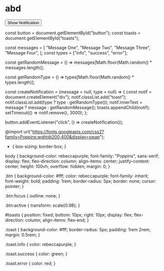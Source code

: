# abd
<!DOCTYPE html>
<html lang="en">
  <head>
    <meta charset="UTF-8" />
    <meta name="viewport" content="width=device-width, initial-scale=1.0" />
    <link rel="stylesheet" href="style.css" />
    <title>Toast Notification</title>
  </head>
  <body>
    <div id="toasts"></div>
    <button class="btn" id="button">Show Notification</button>
    <script src="script.js"></script>
  </body>
</html>

const button = document.getElementById("button");
const toasts = document.getElementById("toasts");

const messages = [
  "Message One",
  "Message Two",
  "Message Three",
  "Message Four",
];
const types = ["info", "success", "error"];

const getRandomMessage = () =>
  messages[Math.floor(Math.random() * messages.length)];

const getRandomType = () => types[Math.floor(Math.random() * types.length)];

const createNotification = (message = null, type = null) => {
  const notif = document.createElement("div");
  notif.classList.add("toast");
  notif.classList.add(type ? type : getRandomType());
  notif.innerText = message ? message : getRandomMessage();
  toasts.appendChild(notif);
  setTimeout(() => notif.remove(), 3000);
};

button.addEventListener("click", () => createNotification());

@import url("https://fonts.googleapis.com/css2?family=Poppins:wght@200;400&display=swap");

* {
  box-sizing: border-box;
}

body {
  background-color: rebeccapurple;
  font-family: "Poppins", sans-serif;
  display: flex;
  flex-direction: column;
  align-items: center;
  justify-content: center;
  height: 100vh;
  overflow: hidden;
  margin: 0;
}

.btn {
  background-color: #fff;
  color: rebeccapurple;
  font-family: inherit;
  font-weight: bold;
  padding: 1rem;
  border-radius: 5px;
  border: none;
  cursor: pointer;
}

.btn:focus {
  outline: none;
}

.btn:active {
  transform: scale(0.98);
}

#toasts {
  position: fixed;
  bottom: 10px;
  right: 10px;
  display: flex;
  flex-direction: column;
  align-items: flex-end;
}

.toast {
  background-color: #fff;
  border-radius: 5px;
  padding: 1rem 2rem;
  margin: 0.5rem;
}

.toast.info {
  color: rebeccapurple;
}

.toast.success {
  color: green;
}

.toast.error {
  color: red;
}
